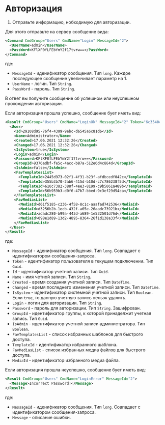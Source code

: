 # Авторизация

1. Отправьте информацию, нобходимую для авторизации.

Для этого отправьте на сервер сообщение вида:

```xml
<Command CmdGroup="Users" CmdName="Login" MessageId="2">
  <UserName>admin</UserName>
  <PassWord>KFlXF0fLFEbYmY2f17tvrw==</PassWord>  
</Command>
```

где:

- `MessageId` - иденификатор сообщения. Тип `long`. Каждое последующее сообщение увеличивает параметр на 1.
- `UserName` - логин. Тип `String`.
- `PassWord` - пароль. Тип `String`.

В ответ вы получите сообщение об успешном или неуспешном прохождении авторизации.

Если авторизация прошла успешно, сообщение бует иметь вид:

```xml
<Result CmdGroup="Users" CmdName="LoginOk" MessageId="2" Token="6c3540c6-a1dd-4496-abf8-b5c95a6281e0">
  <User>
    <Id>29108d95-76f4-4309-9ebc-d6545a6c81d6</Id>
    <Name>Administrator</Name>
    <Created>17.06.2021 12:32:26</Created>
    <Changed>17.06.2021 12:32:26</Changed>
    <IsSystem>true</IsSystem>
    <Login>admin</Login>
    <Password>KFlXF0fLFEbYmY2f17tvrw==</Password>
    <GroupId>9376adbf-fe5c-4acc-b87a-512e6d4c864d</GroupId>
    <IsAdmin>false</IsAdmin>
    <FavTemplatesList>
      <TemplateId>2445d973-02f1-4f31-b23f-afdbcedf042c</TemplateId>
      <TemplateId>355b3b70-2ab6-415d-b10d-c7c786238f5d</TemplateId>
      <TemplateId>610c7382-388f-4ee3-8199-c9b5061a489b</TemplateId>
      <TemplateId>56b959b3-d0f6-47b7-bbed-9c3ef29d54ca</TemplateId>
    </FavTemplatesList>
    <FavMediasList>
      <MediaId>d61f5185-c236-4f58-8c1c-aaafad742536</MediaId>
      <MediaId>d3256b2b-1ecb-432f-a65e-26aadc73921b</MediaId>
      <MediaId>adadc280-b99a-443d-a689-1e532501d76d</MediaId>
      <MediaId>098e1d89-13d2-4895-8364-26f1d138a33f</MediaId>
    </FavMediasList>
  </User>
</Result>
```

где:

- `MessageId` - иденификатор сообщения. Тип `long`. Совпадает с идентификатором сообщения-запроса.
- `Token` - идентификатор пользователя в текущем подключении. Тип `Guid`.
- `Id` - идентификатор учетной записи. Тип `Guid`.
- `Name` - имя четной записи. Тип `String`.
- `Created` - время создания учетной записи. Тип `DateTime`.
- `Changed` - время последнего изменения учетной записи. Тип `DateTime`.
- `IsSystem` - идентификатор системной учетной записи. Тип `Boolean`. Если `true`, то данную учетную запись нельзя удалить.
- `Login` - логин для авторизации. Тип `String`.
- `Password` - пароль для авторизации. Тип `String`. Зашифрован.
- `GroupId` - идентификатор группы, к которой принаделжит учетная запись. Тип `Guid`.
- `IsAdmin` - идентификатор учетной записи администратора. Тип `Boolean`.
- `FavTemplatesList` - список избранных шаблонов для быстрого доступа.
- `TemplateId` - идентификатор избранного шаблона.
- `FavMediasList` - список избранных медиа файлов для быстрого доступа.
- `MediaId` - идентификатор избранного медиа файла.

Если авторизация прошла неуспешно, сообщение бует иметь вид:

```xml
<Result CmdGroup="Users" CmdName="LoginError" MessageId="2">
  <Message>Incorrect Password!</Message>
</Result>
```

где:

- `MessageId` - иденификатор сообщения. Тип `long`. Совпадает с идентификатором сообщения-запроса.
- `Message` - описание ошибки.
